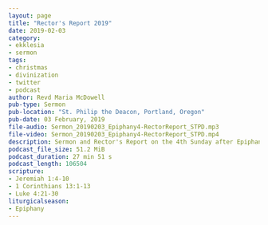 ```yaml
---
layout: page
title: "Rector's Report 2019"
date: 2019-02-03
category:
- ekklesia
- sermon
tags:
- christmas
- divinization
- twitter
- podcast
author: Revd Maria McDowell
pub-type: Sermon
pub-location: "St. Philip the Deacon, Portland, Oregon"
pub-date: 03 February, 2019
file-audio: Sermon_20190203_Epiphany4-RectorReport_STPD.mp3
file-video: Sermon_20190203_Epiphany4-RectorReport_STPD.mp4
description: Sermon and Rector's Report on the 4th Sunday after Epiphany.
podcast_file_size: 51.2 MiB
podcast_duration: 27 min 51 s
podcast_length: 106504
scripture:
- Jeremiah 1:4-10
- 1 Corinthians 13:1-13
- Luke 4:21-30
liturgicalseason:
- Epiphany
---
```

